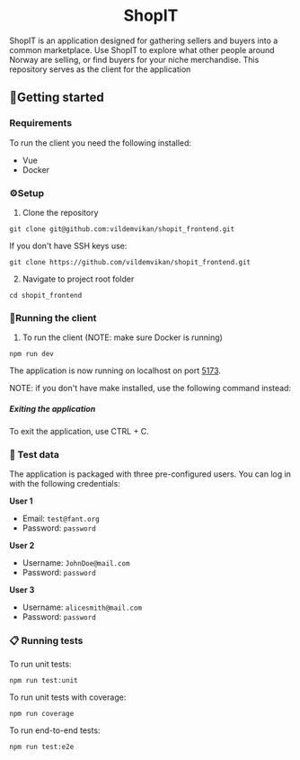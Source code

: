 <h1 align="center">
            ShopIT
</h1>
ShopIT is an application designed for gathering sellers and buyers into a common marketplace. Use ShopIT to explore what other people around Norway are selling, or find buyers for your niche merchandise. This repository serves as the client for the application

## 🚀Getting started


### Requirements

To run the client you need the following installed:

- Vue
- Docker

### ⚙️Setup

1. Clone the repository

```
git clone git@github.com:vildemvikan/shopit_frontend.git
```

If you don't have SSH keys use:
```
git clone https://github.com/vildemvikan/shopit_frontend.git
```

2. Navigate to project root folder
```
cd shopit_frontend
```

### 🚗Running the client

1. To run the client (NOTE: make sure Docker is running)
```
npm run dev
```

The application is now running on localhost on port [5173](http://localhost:5173).

NOTE: if you don't have make installed, use the following command instead:

##### Exiting the application

To exit the application, use CTRL + C.

### 🧪 Test data
The application is packaged with three pre-configured users. You can log in with the following credentials:

**User 1**
- Email: ```test@fant.org```
- Password: ```password```

**User 2**
- Username: ```JohnDoe@mail.com```
- Password: ```password```

**User 3**
- Username: ```alicesmith@mail.com```
- Password: ```password```

### 📋 Running tests
To run unit tests:
```
npm run test:unit
```

To run unit tests with coverage:
```
npm run coverage
```

To run end-to-end tests:

```
npm run test:e2e
```
